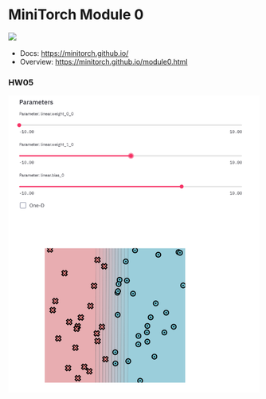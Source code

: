 # MiniTorch Module 0

<img src="https://minitorch.github.io/_images/match.png" width="100px">

* Docs: https://minitorch.github.io/
* Overview: https://minitorch.github.io/module0.html

### HW05

![image-20211027135310797](./assets/image-20211027135310797.png)
